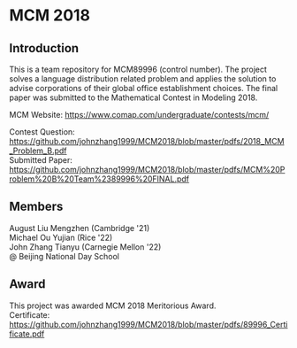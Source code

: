 # MCM 2018
## Introduction
This is a team repository for MCM89996 (control number). 
The project solves a language distribution related problem and applies the solution to advise corporations of their global office establishment choices. The final paper was submitted to the Mathematical Contest in Modeling 2018.

MCM Website: https://www.comap.com/undergraduate/contests/mcm/   

Contest Question: https://github.com/johnzhang1999/MCM2018/blob/master/pdfs/2018_MCM_Problem_B.pdf   
Submitted Paper: https://github.com/johnzhang1999/MCM2018/blob/master/pdfs/MCM%20Problem%20B%20Team%2389996%20FINAL.pdf   

## Members
August Liu Mengzhen (Cambridge '21)   
Michael Ou Yujian (Rice '22)   
John Zhang Tianyu (Carnegie Mellon '22)   
@ Beijing National Day School   

## Award
This project was awarded MCM 2018 Meritorious Award.   
Certificate: https://github.com/johnzhang1999/MCM2018/blob/master/pdfs/89996_Certificate.pdf   

